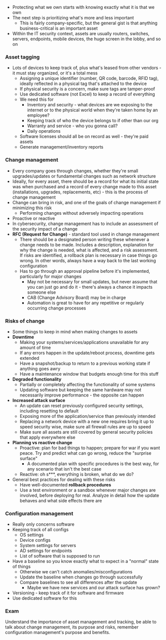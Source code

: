 - Protecting what we own starts with knowing exactly what it is that we own
- The next step is prioritizing what's more and less important
	- This is fairly company-specific, but the general gist is that anything business-critical is an important asset
- Within the IT security context, assets are usually routers, switches, servers, endpoints, mobile devices, the huge screen in the lobby, and so on

### Asset tagging

- Lots of devices to keep track of, plus what's leased from other vendors - it must stay organized, or it's a total mess
	- Assigning a unique identifier (number, QR code, barcode, RFID tag), ideally reflected in a physical tag that's attached to the device 
	- If physical security is a concern, make sure tags are tamper-proof
	- Use dedicated software (not Excel) to keep a record of everything
	- We need this for
		- Inventory and security - what devices are we exposing to the internet or to the physical world when they're taken home by an employee?
		- Keeping track of who the device belongs to if other than our org
		- Warranty and service - who you gonna call?
		- Daily operations
	- Software licenses should all be on record as well - they're paid assets
	- Generate management/inventory reports

### Change management

- Every company goes through changes, whether they're small upgrades/updates or fundamental changes such as network structure
- Ideally, for every asset, there should be a record for what its initial state was when purchased and a record of every change made to this asset (installations, upgrades, replacements, etc) - this is the process of change management
- Change can bring in risk, and one of the goals of change management if minimizing this risk
	- Performing changes without adversely impacting operations
- Proactive or reactive
- In cybersecurity, change management has to include an assessment of the security impact of a change
- **RFC (Request for Change)** - standard tool used in change management
	- There should be a designated person writing these whenever a change needs to be made. Includes a description, explanation for why the change is needed, what is affected, and a risk assessment. If risks are identified, a rollback plan is necessary in case things go wrong. In other words, always have a way back to the last working configuration
	- Has to go through an approval pipeline before it's implemented, particularly for major changes
		- May not be necessary for small updates, but never assume that you can just go and do it - there's always a chance it impacts someone else
		- CAB (Change Advisory Board) may be in charge
		- Automation is great to have for any repetitive or regularly occurring change processes 

### Risks of change

- Some things to keep in mind when making changes to assets
- **Downtime**
	- Making your systems/services/applications unavailable for any amount of time
	- If any errors happen in the update/reboot process, downtime gets extended
	- Have a snapshot/backup to return to a previous working state if anything goes awry
	- Have a maintenance window that budgets enough time for this stuff
- **Degraded functionality**
	- Partially or completely affecting the functionality of some systems
	- Updating software but keeping the same hardware may not necessarily improve performance - the opposite can happen
- **Increased attack surface**
	- An update can reset previously configured security settings, including resetting to default
	- Exposing more of the application/service than previously intended
	- Replacing a network device with a new one requires bring it up to speed security wise, make sure all firewall rules are up to speed
	- Make sure all assets are still covered by general security policies that apply everywhere else
- **Planning vs reactive change**
	- Proactive: plan for bad things to happen; prepare for war if you want peace. Try and predict what can go wrong, reduce the "surprise surface"
		- A documented plan with specific procedures is the best way, for any scenario that isn't the best case
	- Reactive: oh s***, everything is broken, what do we do?
- General best practices for dealing with these risks
	- Have well-documented **rollback procedures**
	- Use a test environment or a sandbox whenever major changes are involved, before deploying for real. Analyze in detail how the update behaves and what side effects there are

### Configuration management

- Really only concerns software
- Keeping track of all configs
	- OS settings
	- Device configs
	- System settings for servers
	- AD settings for endpoints
	- List of software that is supposed to run
- Have a baseline so you know exactly what to expect in a "normal" state of things
	- Otherwise we can't catch anomalies/misconfigurations
	- Update the baseline when changes go through successfully
	- Compare baselines to see all differences after the update
		- Maybe we have new services and our attack surface has grown?
- Versioning - keep track of it for software and firmware
- Use dedicated software for this

### Exam

Understand the importance of asset management and tracking, be able to talk about change management, its purpose and risks, remember configuration management's purpose and benefits.